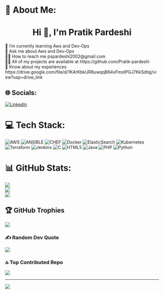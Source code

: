 # 💫 About Me:
<h1 align="center">Hi 👋, I'm Pratik Pardeshi</h1>
🌱 I’m currently learning Aws and Dev-Ops<br>💬 Ask me about Aws and Dev-Ops<br>🙍‍♂️  How to reach me pspardeshi2002@gmail.com<br>👨‍💻 All of my projects are available at https://github.com/Pratik-pardeshi<br>📄 Know about my experiences https://drive.google.com/file/d/1K4rKbkUR8uwqqB64xFmstPGJ7KkSdtqj/view?usp=drive_link


## 🌐 Socials:
[![LinkedIn](https://img.shields.io/badge/LinkedIn-%230077B5.svg?logo=linkedin&logoColor=white)](https://linkedin.com/in/www.linkedin.com/in/pratik-pardeshi-424288272) 

# 💻 Tech Stack:
![AWS](https://img.shields.io/badge/AWS-%23FF9900.svg?style=for-the-badge&logo=amazon-aws&logoColor=white) ![ANSIBLE](https://img.shields.io/badge/ansible-%231A1918.svg?style=for-the-badge&logo=ansible&logoColor=white) ![CHEF](https://img.shields.io/badge/Chef-02303A.svg?style=for-the-badge&logo=Chef&logoColor=white&color=%23F09820) ![Docker](https://img.shields.io/badge/docker-%230db7ed.svg?style=for-the-badge&logo=docker&logoColor=white) ![ElasticSearch](https://img.shields.io/badge/-ElasticSearch-005571?style=for-the-badge&logo=elasticsearch) ![Kubernetes](https://img.shields.io/badge/kubernetes-%23326ce5.svg?style=for-the-badge&logo=kubernetes&logoColor=white) ![Terraform](https://img.shields.io/badge/terraform-%235835CC.svg?style=for-the-badge&logo=terraform&logoColor=white) ![Jenkins](https://img.shields.io/badge/jenkins-%232C5263.svg?style=for-the-badge&logo=jenkins&logoColor=white) ![C](https://img.shields.io/badge/c-%2300599C.svg?style=for-the-badge&logo=c&logoColor=white) ![HTML5](https://img.shields.io/badge/html5-%23E34F26.svg?style=for-the-badge&logo=html5&logoColor=white) ![Java](https://img.shields.io/badge/java-%23ED8B00.svg?style=for-the-badge&logo=openjdk&logoColor=white) ![PHP](https://img.shields.io/badge/php-%23777BB4.svg?style=for-the-badge&logo=php&logoColor=white) ![Python](https://img.shields.io/badge/python-3670A0?style=for-the-badge&logo=python&logoColor=ffdd54)
# 📊 GitHub Stats:
![](https://github-readme-stats.vercel.app/api?username=pratik-pardeshi&theme=merko&hide_border=false&include_all_commits=false&count_private=false)<br/>
![](https://github-readme-streak-stats.herokuapp.com/?user=pratik-pardeshi&theme=merko&hide_border=false)<br/>
![](https://github-readme-stats.vercel.app/api/top-langs/?username=pratik-pardeshi&theme=merko&hide_border=false&include_all_commits=false&count_private=false&layout=compact)

## 🏆 GitHub Trophies
![](https://github-profile-trophy.vercel.app/?username=pratik-pardeshi&theme=onestar&no-frame=true&no-bg=false&margin-w=4)

### ✍️ Random Dev Quote
![](https://quotes-github-readme.vercel.app/api?type=horizontal&theme=radical)

### 🔝 Top Contributed Repo
![](https://github-contributor-stats.vercel.app/api?username=pratik-pardeshi&limit=5&theme=gruvbox&combine_all_yearly_contributions=true)

---
[![](https://visitcount.itsvg.in/api?id=pratik-pardeshi&icon=1&color=12)](https://visitcount.itsvg.in)

<!-- Proudly created with GPRM ( https://gprm.itsvg.in ) -->
